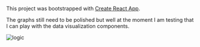 This project was bootstrapped with [Create React App](https://github.com/facebookincubator/create-react-app).

The graphs still need to be polished but well at the moment I am testing that I can play with the data visualization components.

![logic]( http://www.itreverie.com/githubimages/itr-reactd3-demo-v1.png )

